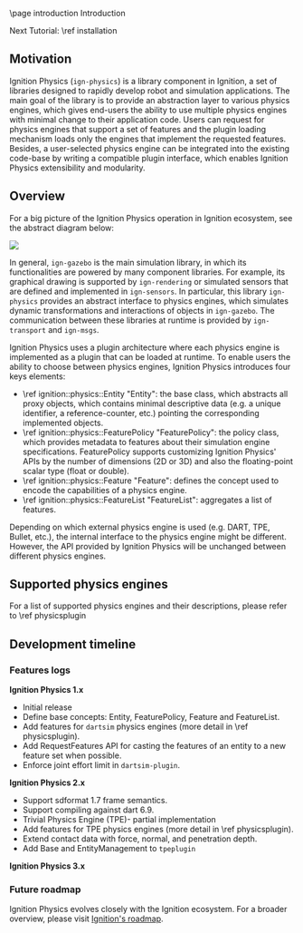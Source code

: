 \page introduction Introduction

Next Tutorial: \ref installation

## Motivation

Ignition Physics (`ign-physics`) is a library component in Ignition, a set of libraries designed to rapidly develop robot and simulation applications.
The main goal of the library is to provide an abstraction layer to various physics engines, which gives end-users the ability to use multiple physics engines with minimal change to their application code.
Users can request for physics engines that support a set of features and the plugin loading mechanism loads only the engines that implement the requested features.
Besides, a user-selected physics engine can be integrated into the existing code-base by writing a compatible plugin interface, which enables Ignition Physics extensibility and modularity.  

## Overview

For a big picture of the Ignition Physics operation in Ignition ecosystem, see the abstract diagram below:

<img src="https://user-images.githubusercontent.com/18066876/94801505-6bbf6980-03e6-11eb-97e5-e5f0dc68229f.png"/>

In general, `ign-gazebo` is the main simulation library, in which its functionalities are powered by many component libraries.
For example, its graphical drawing is supported by `ign-rendering` or simulated sensors that are defined and implemented in `ign-sensors`.
In particular, this library `ign-physics` provides an abstract interface to physics engines, which simulates dynamic transformations and interactions of objects in `ign-gazebo`.
The communication between these libraries at runtime is provided by `ign-transport` and `ign-msgs`.

Ignition Physics uses a plugin architecture where each physics engine is implemented as a plugin that can be loaded at runtime.
To enable users the ability to choose between physics engines, Ignition Physics introduces four keys elements:

- \ref ignition::physics::Entity "Entity": the base class, which abstracts all proxy objects, which contains minimal descriptive data (e.g. a unique identifier, a reference-counter, etc.) pointing the corresponding implemented objects.
- \ref ignition::physics::FeaturePolicy "FeaturePolicy": the policy class, which provides metadata to features about their simulation engine specifications. FeaturePolicy supports customizing Ignition Physics' APIs by the number of dimensions (2D or 3D) and also the floating-point scalar type (float or double).
- \ref ignition::physics::Feature "Feature": defines the concept used to encode the capabilities of a physics engine.
- \ref ignition::physics::FeatureList "FeatureList": aggregates a list of features.

Depending on which external physics engine is used (e.g. DART, TPE, Bullet, etc.), the internal interface to the physics engine might be different.
However, the API provided by Ignition Physics will be unchanged between different physics engines.

## Supported physics engines

For a list of supported physics engines and their descriptions, please refer to \ref physicsplugin

## Development timeline

### Features logs

**Ignition Physics 1.x**
- Initial release
- Define base concepts: Entity, FeaturePolicy, Feature and FeatureList.
- Add features for `dartsim` physics engines (more detail in \ref physicsplugin).
- Add RequestFeatures API for casting the features of an entity to a new feature set when possible.
- Enforce joint effort limit in `dartsim-plugin`.

**Ignition Physics 2.x**
- Support sdformat 1.7 frame semantics.
- Support compiling against dart 6.9.
- Trivial Physics Engine (TPE)- partial implementation
- Add features for TPE physics engines (more detail in \ref physicsplugin).
- Extend contact data with force, normal, and penetration depth.
- Add Base and EntityManagement to `tpeplugin`

**Ignition Physics 3.x**

### Future roadmap

Ignition Physics evolves closely with the Ignition ecosystem.
For a broader overview, please visit [Ignition's roadmap](https://ignitionrobotics.org/about).
